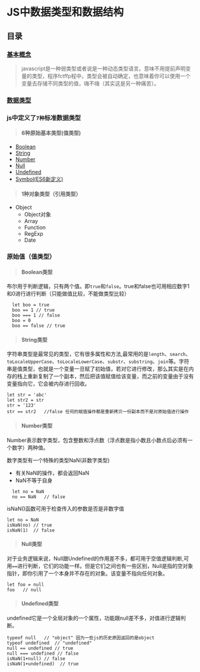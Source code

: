 # JS中数据类型和数据结构

## 目录 


### [基本概念](#基本概念)

>javascript是一种弱类型或者说是一种动态类型语言。意味不用提前声明变量的类型，程序fctffp程中，类型会被自动确定，也意味着你可以使用一个变量去存储不同类型的值，嗨不嗨（其实这是另一种痛苦）。


### [数据类型](#数据类型)

### js中定义了`7种`标准数据类型

>#### 6种原始基本类型(值类型)
- [Boolean](#Boolean类型)
- [String](#String类型)
- [Number](#Number类型)
- [Null](#Null类型)
- [Undefined](#Undefined类型)
- [Symbol(ES6新定义)](#Symbol类型)

>#### 1种对象类型（引用类型）
- Object
  - Object对象
  - Array
  - Function 
  - RegExp
  - Date

### 原始值（值类型）

>#### Boolean类型

布尔用于判断逻辑，只有两个值。即`true`和`false`。true和false也可用相应数字1和0进行进行判断（只能做值比较，不能做类型比较）

```
  let boo = true
  boo == 1 // true
  boo === 1 // false
  boo = 0
  boo == false // true
```

>#### String类型

字符串类型是最常见的类型，它有很多属性和方法,最常用的是`length`、`search`、`toLocaleUpperCase`、`toLocaleLowerCase`、`substr`、`substring`、`join`等。字符串是值类型，也就是一个变量一旦赋了初始值，若对它进行修改，那么其实是在内存的栈上重新复制了一个副本，然后把该值赋值给该变量，而之前的变量由于没有变量指向它，它会被内存进行回收。
```
let str = 'abc'
let str2 = str
str = '123'
str == str2   //false 任何的赋值操作都是重新拷贝一份副本而不是对原始值进行操作
```

>#### Number类型

Number表示数字类型，包含整数和浮点数（浮点数是指小数且小数点后必须有一个数字）两种值。

数字类型有一个特殊的类型NaN(非数字类型)
- 有关NaN的操作，都会返回NaN
- NaN不等于自身
```
  let no = NaN
  no == NaN   // false
```
isNaN()函数可用于检查传入的参数是否是非数字值
```
let no = NaN
isNaN(no) // true
isNaN(1)  // false
```

>#### Null类型

对于业务逻辑来说，Null跟Undefined的作用差不多，都可用于空值逻辑判断,可用`==`进行判断，它们的功能一样。但是它们之间也有一些区别，Null是指的空对象指针，即你引用了一个本身并不存在的对象。该变量不指向任何对象。
```
let foo = null
foo   // null
```

>#### Undefined类型

undefined它是一个全局对象的一个属性，功能跟null差不多，对值进行逻辑判断。
```
typeof null   // "object" 因为一些js的历史原因返回的是object
typeof undefined  // "undefined"
null == undefined // true
null === undefined // false
isNaN(1+null) // false
isNaN(1+undefined)  // true
```